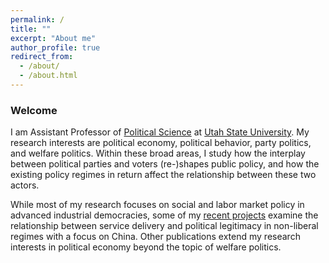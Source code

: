 ```yaml
---
permalink: /
title: ""
excerpt: "About me"
author_profile: true
redirect_from: 
  - /about/
  - /about.html
---
```


### Welcome

I am Assistant Professor of [Political Science](https://politicalscience.usu.edu/) at [Utah State University](https://www.usu.edu/). My research interests are political economy, political behavior, party politics, and welfare politics. Within these broad areas, I study how the interplay between political parties and voters (re-)shapes public policy, and how the existing policy regimes in return affect the relationship between these two actors.

While most of my research focuses on social and labor market policy in advanced industrial democracies, some of my [recent projects](https://yesolakweon.github.io/research/) examine the relationship between service delivery and political legitimacy in non-liberal regimes with a focus on China. Other publications extend my research interests in political economy beyond the topic of welfare politics. 


